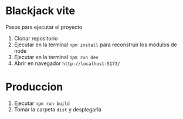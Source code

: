 # Blackjack vite

Pasos para ejecutar el proyecto

1. Clonar repositorio 
2. Ejecutar en la terminal `npm install` para reconstruir los módulos de node
3. Ejecutar en la terminal `npm run dev`
4. Abrir en navegador `http://localhost:5173/`

# Produccion

1. Ejecutar `npm run build`
2. Tomar la carpeta `dist` y desplegarla